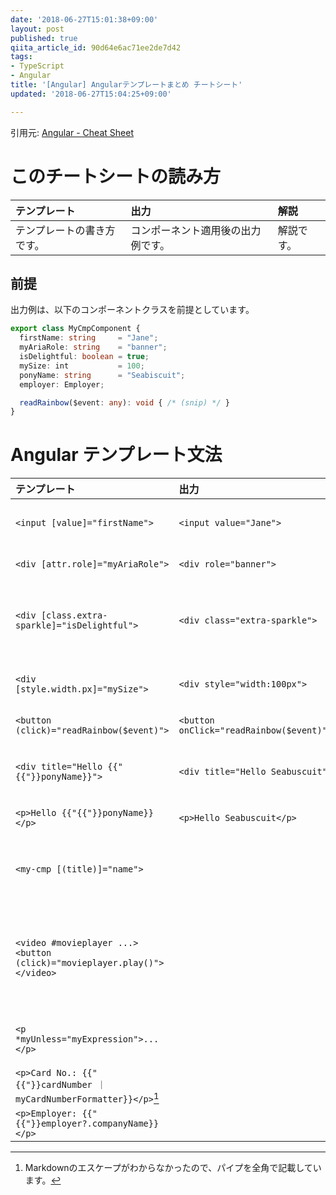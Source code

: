```yaml
---
date: '2018-06-27T15:01:38+09:00'
layout: post
published: true
qiita_article_id: 90d64e6ac71ee2de7d42
tags:
- TypeScript
- Angular
title: '[Angular] Angularテンプレートまとめ チートシート'
updated: '2018-06-27T15:04:25+09:00'

---
```

引用元: [Angular - Cheat Sheet](https://angular.io/guide/cheatsheet)  
  
# このチートシートの読み方  
  
| テンプレート | 出力 | 解説 |  
|:--|:--|:--|  
| テンプレートの書き方です。  | コンポーネント適用後の出力例です。  | 解説です。  |  
  
## 前提  
  
出力例は、以下のコンポーネントクラスを前提としています。  
  
```typescript
export class MyCmpComponent {
  firstName: string     = "Jane";
  myAriaRole: string    = "banner";
  isDelightful: boolean = true;
  mySize: int           = 100;
  ponyName: string      = "Seabiscuit";
  employer: Employer;

  readRainbow($event: any): void { /* (snip) */ }
}
```  
  
  
# Angular テンプレート文法  
  
  
| テンプレート | 出力 | 解説 |  
|:--|:--|:--|  
| `<input [value]="firstName">`  | `<input value="Jane">`  | `value`プロパティに、`firstName`式の評価結果をバインドします。  |  
| `<div [attr.role]="myAriaRole">`  | `<div role="banner">`  | `role`属性に、`myAriaRole`式の評価結果をバインドします。  |  
| `<div [class.extra-sparkle]="isDelightful">`  | `<div class="extra-sparkle">`  | `extra-sparcle`CSSクラスを付与するかどうかを、`isDelightful`式の評価結果が真値になるかどうかにバインドします。  |  
| `<div [style.width.px]="mySize">`  | `<div style="width:100px">`  | `width`プロパティに`mySize`式の評価結果をバインドします。単位`px`はオプションです。  |  
| `<button (click)="readRainbow($event)">`  | `<button onClick="readRainbow($event)">`  | クリック時に`readRainbow`メソッドを呼び出します。  |  
| `<div title="Hello {{"{{"}}ponyName}}">` | `<div title="Hello Seabuscuit">` | プロパティに補完文字列をバインドします。 `<div [title]="'Hello ' + ponyName">` と一緒です。 |  
| `<p>Hello {{"{{"}}ponyName}}</p>` | `<p>Hello Seabuscuit</p>` | コンテンツを補完文字列にバインドします。 |  
| `<my-cmp [(title)]="name">` || 双方向（ツーウェイ）データバインディングです。 `<my-cmp [title]="name" (titleChange)="name=$event">` と同じです。  |  
| `<video #movieplayer ...><button (click)="movieplayer.play()"></video>` | | `video`要素を格納した`movieplayer`というローカル変数を生成します。ローカル変数は、同じテンプレート中のデータバインディングやイベントバインディング式で使用できます。 |  
| `<p *myUnless="myExpression">...</p>` || `<ng-template [myUnless]="myExpression"><p>...</p></ng-template>`と同じです。 |  
| `<p>Card No.: {{"{{"}}cardNumber ｜ myCardNumberFormatter}}</p>`[^1] || `myCardNumberFormatter`フィルタを通して出力します。 |  
| `<p>Employer: {{"{{"}}employer?.companyName}}</p>` | | `employer`が`undefined`でもエラーにならないようにします。 |  
  
[^1]: Markdownのエスケープがわからなかったので、パイプを全角で記載しています。  
